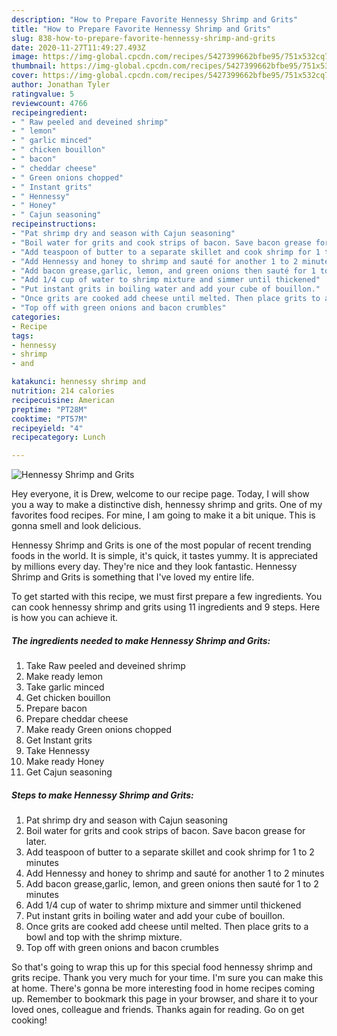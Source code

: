 ```yaml
---
description: "How to Prepare Favorite Hennessy Shrimp and Grits"
title: "How to Prepare Favorite Hennessy Shrimp and Grits"
slug: 838-how-to-prepare-favorite-hennessy-shrimp-and-grits
date: 2020-11-27T11:49:27.493Z
image: https://img-global.cpcdn.com/recipes/5427399662bfbe95/751x532cq70/hennessy-shrimp-and-grits-recipe-main-photo.jpg
thumbnail: https://img-global.cpcdn.com/recipes/5427399662bfbe95/751x532cq70/hennessy-shrimp-and-grits-recipe-main-photo.jpg
cover: https://img-global.cpcdn.com/recipes/5427399662bfbe95/751x532cq70/hennessy-shrimp-and-grits-recipe-main-photo.jpg
author: Jonathan Tyler
ratingvalue: 5
reviewcount: 4766
recipeingredient:
- " Raw peeled and deveined shrimp"
- " lemon"
- " garlic minced"
- " chicken bouillon"
- " bacon"
- " cheddar cheese"
- " Green onions chopped"
- " Instant grits"
- " Hennessy"
- " Honey"
- " Cajun seasoning"
recipeinstructions:
- "Pat shrimp dry and season with Cajun seasoning"
- "Boil water for grits and cook strips of bacon. Save bacon grease for later."
- "Add teaspoon of butter to a separate skillet and cook shrimp for 1 to 2 minutes"
- "Add Hennessy and honey to shrimp and sauté for another 1 to 2 minutes"
- "Add bacon grease,garlic, lemon, and green onions then sauté for 1 to 2 minutes"
- "Add 1/4 cup of water to shrimp mixture and simmer until thickened"
- "Put instant grits in boiling water and add your cube of bouillon."
- "Once grits are cooked add cheese until melted. Then place grits to a bowl and top with the shrimp mixture."
- "Top off with green onions and bacon crumbles"
categories:
- Recipe
tags:
- hennessy
- shrimp
- and

katakunci: hennessy shrimp and 
nutrition: 214 calories
recipecuisine: American
preptime: "PT28M"
cooktime: "PT57M"
recipeyield: "4"
recipecategory: Lunch

---
```



![Hennessy Shrimp and Grits](https://img-global.cpcdn.com/recipes/5427399662bfbe95/751x532cq70/hennessy-shrimp-and-grits-recipe-main-photo.jpg)

Hey everyone, it is Drew, welcome to our recipe page. Today, I will show you a way to make a distinctive dish, hennessy shrimp and grits. One of my favorites food recipes. For mine, I am going to make it a bit unique. This is gonna smell and look delicious.

Hennessy Shrimp and Grits is one of the most popular of recent trending foods in the world. It is simple, it's quick, it tastes yummy. It is appreciated by millions every day. They're nice and they look fantastic. Hennessy Shrimp and Grits is something that I've loved my entire life.




To get started with this recipe, we must first prepare a few ingredients. You can cook hennessy shrimp and grits using 11 ingredients and 9 steps. Here is how you can achieve it.

<!--inarticleads1-->

##### The ingredients needed to make Hennessy Shrimp and Grits:

1. Take  Raw peeled and deveined shrimp
1. Make ready  lemon
1. Take  garlic minced
1. Get  chicken bouillon
1. Prepare  bacon
1. Prepare  cheddar cheese
1. Make ready  Green onions chopped
1. Get  Instant grits
1. Take  Hennessy
1. Make ready  Honey
1. Get  Cajun seasoning




<!--inarticleads2-->

##### Steps to make Hennessy Shrimp and Grits:

1. Pat shrimp dry and season with Cajun seasoning
1. Boil water for grits and cook strips of bacon. Save bacon grease for later.
1. Add teaspoon of butter to a separate skillet and cook shrimp for 1 to 2 minutes
1. Add Hennessy and honey to shrimp and sauté for another 1 to 2 minutes
1. Add bacon grease,garlic, lemon, and green onions then sauté for 1 to 2 minutes
1. Add 1/4 cup of water to shrimp mixture and simmer until thickened
1. Put instant grits in boiling water and add your cube of bouillon.
1. Once grits are cooked add cheese until melted. Then place grits to a bowl and top with the shrimp mixture.
1. Top off with green onions and bacon crumbles




So that's going to wrap this up for this special food hennessy shrimp and grits recipe. Thank you very much for your time. I'm sure you can make this at home. There's gonna be more interesting food in home recipes coming up. Remember to bookmark this page in your browser, and share it to your loved ones, colleague and friends. Thanks again for reading. Go on get cooking!
